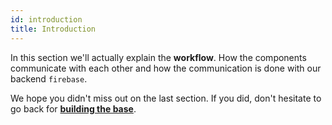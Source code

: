 ```yaml
---
id: introduction
title: Introduction
---
```


In this section we'll actually explain the **workflow**. How the components communicate with each other and how the communication is done with our backend `firebase`.

We hope you didn't miss out on the last section. If you did, don't hesitate to go back for **[building the base](before-we-start.md)**.
